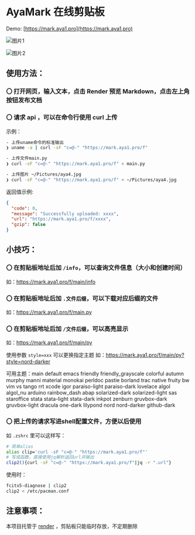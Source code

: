 # AyaMark 在线剪贴板

Demo: [https://mark.aya1.pro](https://mark.aya1.pro)

![图片1](https://user-images.githubusercontent.com/44391900/232371246-ee06016e-6d22-4cd2-a531-5c9c473c927e.png)

![图片2](https://user-images.githubusercontent.com/44391900/232371094-44548ef6-b9f4-4840-976b-c9f8fd32296d.png)

## 使用方法：

### 〇 打开网页，输入文本，点击 Render 预览 Markdown，点击左上角按钮发布文档

### 〇 请求 api ，可以在命令行使用 curl 上传

示例：

```bash
- 上传uname命令的标准输出
❯ uname -a | curl -sF "c=@-" "https://mark.aya1.pro/f"

- 上传文件main.py
❯ curl -sF "c=@-" "https://mark.aya1.pro/f" < main.py

- 上传图片 ~/Pictures/aya4.jpg
❯ curl -sF "c=@-" "https://mark.aya1.pro/f" < ~/Pictures/aya4.jpg

```

返回值示例:

```json
{
  "code": 0,
  "message": "Successfully uploaded: xxxx",
  "url": "https://mark.aya1.pro/f/xxxx",
  "gzip": false
}
```

## 小技巧：

### 〇 在剪贴板地址后加 `/info`，可以查询文件信息（大小和创建时间）

如：https://mark.aya1.pro/f/main/info

### 〇 在剪贴板地址后加 `.文件后缀`，可以下载对应后缀的文件

如：https://mark.aya1.pro/f/main.py

### 〇 在剪贴板地址后加 `/文件后缀`，可以高亮显示

如：https://mark.aya1.pro/f/main/py

使用参数 `style=xxx` 可以更换指定主题
如：https://mark.aya1.pro/f/main/py?style=nord-darker

可用主题：main
default emacs friendly friendly_grayscale colorful autumn murphy manni material monokai perldoc pastie borland trac native fruity bw vim vs tango rrt xcode igor paraiso-light paraiso-dark lovelace algol algol_nu arduino rainbow_dash abap solarized-dark solarized-light sas staroffice stata stata-light stata-dark inkpot zenburn gruvbox-dark gruvbox-light dracula one-dark lilypond nord nord-darker github-dark

### 〇 把上传的请求写进shell配置文件，方便以后使用

如 `.zshrc` 里可以这样写：

```bash
# 简单alias
alias clip='curl -sF "c=@-" "https://mark.aya1.pro/f"'
# 写成函数，直接使用jq解析返回url并输出
clip2(){curl -sF "c=@-" "https://mark.aya1.pro/f"|jq -r ".url"}
```

使用时：

```bash
fcitx5-diagnose | clip2
clip2 < /etc/pacman.conf
```

## 注意事项：

本项目托管于 [render](https://render.com/) ，剪贴板只能临时存放，不定期删除
